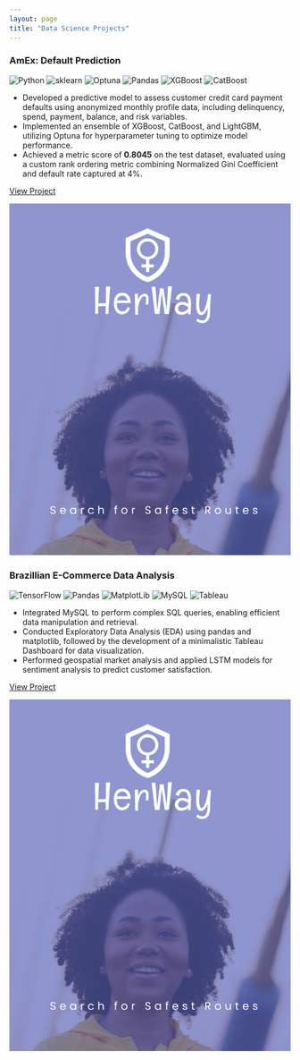 ```yaml
---
layout: page
title: "Data Science Projects"
---
```


<div class="project-card">
  <div class="project-card-content">
    <h3>AmEx: Default Prediction</h3>
      <img src="https://img.shields.io/badge/Python-3776AB?style=flat&logo=python&logoColor=white" alt="Python"> <img src="https://img.shields.io/badge/scikit--learn-F7931E?style=flat&logo=scikit-learn&logoColor=white" alt="sklearn"> <img src="https://img.shields.io/badge/Optuna-0095D5?style=flat&logo=optuna&logoColor=white" alt="Optuna"> <img src="https://img.shields.io/badge/Pandas-150458?style=flat&logo=pandas&logoColor=white" alt="Pandas"> <img src="https://img.shields.io/badge/XGBoost-117A65?style=flat&logo=xgboost&logoColor=white" alt="XGBoost"> <img src="https://img.shields.io/badge/CatBoost-FFB13B?style=flat&logo=catboost&logoColor=black" alt="CatBoost">
      <ul>
        <li>Developed a predictive model to assess customer credit card payment defaults using anonymized monthly profile data, including delinquency, spend, payment, balance, and risk variables.</li>
        <li>Implemented an ensemble of XGBoost, CatBoost, and LightGBM, utilizing Optuna for hyperparameter tuning to optimize model performance.</li>
        <li>Achieved a metric score of <b>0.8045</b> on the test dataset, evaluated using a custom rank ordering metric combining Normalized Gini Coefficient and default rate captured at 4%.</li>
      </ul>
      <p><a href="https://www.kaggle.com/code/sohithbandari/xgboost-catboost-lightgbm-optuna">View Project</a></p>
  </div>
  <img src="/assets/projects/herway.png" alt="her-way" class="project-card-img" />
</div>

<div class="project-card">
  <div class="project-card-content">
    <h3>Brazillian E-Commerce Data Analysis</h3>
      <img src="https://img.shields.io/badge/TensorFlow-FF6F00?style=flat&logo=tensorflow&logoColor=white" alt="TensorFlow"> <img src="https://img.shields.io/badge/Pandas-150458?style=flat&logo=pandas&logoColor=white" alt="Pandas"> <img src="https://img.shields.io/badge/Matplotlib-11557C?style=flat&logo=matplotlib&logoColor=white" alt="MatplotLib"> <img src="https://img.shields.io/badge/MySQL-00000F?style=flat&logo=mysql&logoColor=white" alt="MySQL"> <img src="https://img.shields.io/badge/Tableau-E97627?style=flat&logo=tableau&logoColor=white" alt="Tableau">
        <ul>
          <li>Integrated MySQL to perform complex SQL queries, enabling efficient data manipulation and retrieval.</li>
          <li>Conducted Exploratory Data Analysis (EDA) using pandas and matplotlib, followed by the development of a minimalistic Tableau Dashboard for data visualization.</li>
          <li>Performed geospatial market analysis and applied LSTM models for sentiment analysis to predict customer satisfaction.</li>
        </ul>
      <p><a href="https://github.com/Tarun-108/HerWay">View Project</a></p>
  </div>
  <img src="/assets/projects/herway.png" alt="her-way" class="project-card-img" />
</div>

